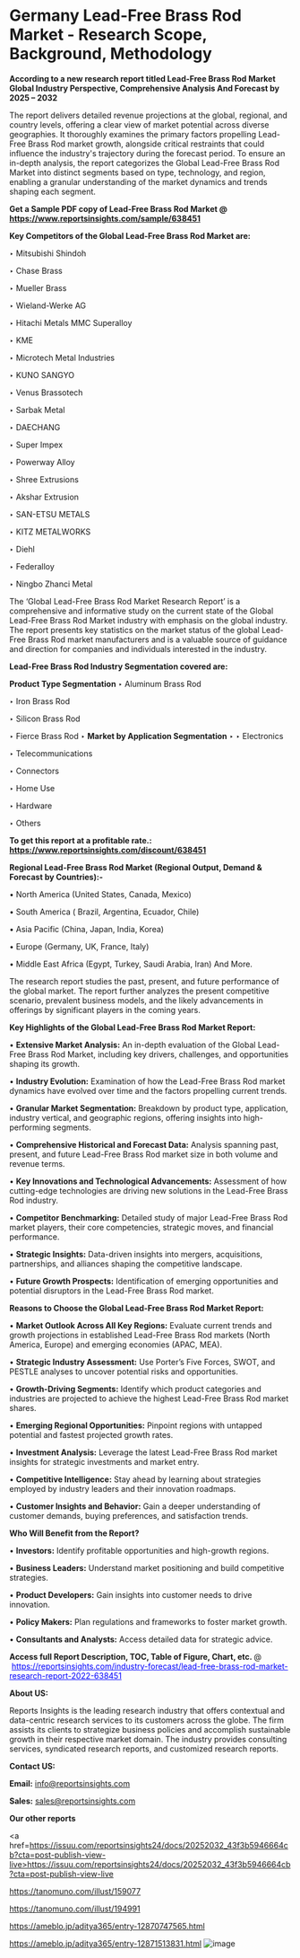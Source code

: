 # Germany Lead-Free Brass Rod Market - Research Scope, Background, Methodology

<strong>According to a new research report titled Lead-Free Brass Rod Market Global Industry Perspective, Comprehensive Analysis And Forecast by 2025 – 2032</strong>

The report delivers detailed revenue projections at the global, regional, and country levels, offering a clear view of market potential across diverse geographies. It thoroughly examines the primary factors propelling Lead-Free Brass Rod market growth, alongside critical restraints that could influence the industry's trajectory during the forecast period. To ensure an in-depth analysis, the report categorizes the Global Lead-Free Brass Rod Market into distinct segments based on type, technology, and region, enabling a granular understanding of the market dynamics and trends shaping each segment.

<strong>Get a Sample PDF copy of Lead-Free Brass Rod Market </strong><strong>@<a href=https://www.reportsinsights.com/sample/638451 style=color:#0000ff;> https://www.reportsinsights.com/sample/638451</a></strong></font>

<strong>Key Competitors of the Global Lead-Free Brass Rod Market are:</strong>

‣ Mitsubishi Shindoh

‣ Chase Brass

‣ Mueller Brass

‣ Wieland-Werke AG

‣ Hitachi Metals MMC Superalloy

‣ KME

‣ Microtech Metal Industries

‣ KUNO SANGYO

‣ Venus Brassotech

‣ Sarbak Metal

‣ DAECHANG

‣ Super Impex

‣ Powerway Alloy

‣ Shree Extrusions

‣ Akshar Extrusion

‣ SAN-ETSU METALS

‣ KITZ METALWORKS

‣ Diehl

‣ Federalloy

‣ Ningbo Zhanci Metal

The ‘Global Lead-Free Brass Rod Market Research Report’ is a comprehensive and informative study on the current state of the Global Lead-Free Brass Rod Market industry with emphasis on the global industry. The report presents key statistics on the market status of the global Lead-Free Brass Rod market manufacturers and is a valuable source of guidance and direction for companies and individuals interested in the industry.

<strong>Lead-Free Brass Rod Industry Segmentation covered are:</strong>

<strong>Product Type Segmentation</strong>
‣
Aluminum Brass Rod

‣ Iron Brass Rod

‣ Silicon Brass Rod

‣ Fierce Brass Rod
‣ 
<strong>Market by Application Segmentation</strong>
‣
‣  Electronics

‣ Telecommunications

‣ Connectors

‣ Home Use

‣ Hardware

‣ Others

<strong>To get this report at a profitable rate.: <a href=https://www.reportsinsights.com/discount/638451 style=color:#0000ff;>https://www.reportsinsights.com/discount/638451</a></strong></font>

<strong>Regional Lead-Free Brass Rod Market (Regional Output, Demand &amp; Forecast by Countries):-</strong>

• North America (United States, Canada, Mexico)

• South America ( Brazil, Argentina, Ecuador, Chile)

• Asia Pacific (China, Japan, India, Korea)

• Europe (Germany, UK, France, Italy)

• Middle East Africa (Egypt, Turkey, Saudi Arabia, Iran) And More.

The research report studies the past, present, and future performance of the global market. The report further analyzes the present competitive scenario, prevalent business models, and the likely advancements in offerings by significant players in the coming years.

<strong>Key Highlights of the Global Lead-Free Brass Rod Market Report:</strong>

• <strong>Extensive Market Analysis:</strong> An in-depth evaluation of the Global Lead-Free Brass Rod Market, including key drivers, challenges, and opportunities shaping its growth.

• <strong>Industry Evolution:</strong> Examination of how the Lead-Free Brass Rod market dynamics have evolved over time and the factors propelling current trends.

• <strong>Granular Market Segmentation:</strong> Breakdown by product type, application, industry vertical, and geographic regions, offering insights into high-performing segments.

• <strong>Comprehensive Historical and Forecast Data:</strong> Analysis spanning past, present, and future Lead-Free Brass Rod market size in both volume and revenue terms.

• <strong>Key Innovations and Technological Advancements:</strong> Assessment of how cutting-edge technologies are driving new solutions in the Lead-Free Brass Rod industry.

• <strong>Competitor Benchmarking:</strong> Detailed study of major Lead-Free Brass Rod market players, their core competencies, strategic moves, and financial performance.

• <strong>Strategic Insights:</strong> Data-driven insights into mergers, acquisitions, partnerships, and alliances shaping the competitive landscape.

• <strong>Future Growth Prospects:</strong> Identification of emerging opportunities and potential disruptors in the Lead-Free Brass Rod market.

<strong>Reasons to Choose the Global Lead-Free Brass Rod Market Report:</strong>

• <strong>Market Outlook Across All Key Regions:</strong> Evaluate current trends and growth projections in established Lead-Free Brass Rod markets (North America, Europe) and emerging economies (APAC, MEA).

• <strong>Strategic Industry Assessment:</strong> Use Porter’s Five Forces, SWOT, and PESTLE analyses to uncover potential risks and opportunities.

• <strong>Growth-Driving Segments:</strong> Identify which product categories and industries are projected to achieve the highest Lead-Free Brass Rod market shares.

• <strong>Emerging Regional Opportunities:</strong> Pinpoint regions with untapped potential and fastest projected growth rates.

• <strong>Investment Analysis:</strong> Leverage the latest Lead-Free Brass Rod market insights for strategic investments and market entry.

• <strong>Competitive Intelligence:</strong> Stay ahead by learning about strategies employed by industry leaders and their innovation roadmaps.

• <strong>Customer Insights and Behavior:</strong> Gain a deeper understanding of customer demands, buying preferences, and satisfaction trends.

<strong>Who Will Benefit from the Report?</strong>

• <strong>Investors:</strong> Identify profitable opportunities and high-growth regions.

• <strong>Business Leaders:</strong> Understand market positioning and build competitive strategies.

• <strong>Product Developers:</strong> Gain insights into customer needs to drive innovation.

• <strong>Policy Makers:</strong> Plan regulations and frameworks to foster market growth.

• <strong>Consultants and Analysts:</strong> Access detailed data for strategic advice.
</ul>
<strong>Access full Report Description, TOC, Table of Figure, Chart, etc. </strong>@  <a href=https://reportsinsights.com/industry-forecast/lead-free-brass-rod-market-research-report-2022-638451 style=color:#0000ff;>https://reportsinsights.com/industry-forecast/lead-free-brass-rod-market-research-report-2022-638451</a></font>

<strong><strong>About US</strong>:</strong>

Reports Insights is the leading research industry that offers contextual and data-centric research services to its customers across the globe. The firm assists its clients to strategize business policies and accomplish sustainable growth in their respective market domain. The industry provides consulting services, syndicated research reports, and customized research reports.

<strong>Contact US:</strong>

<p class=""""><b>Email:</b> <a href=mailto:info@reportsinsights.com>info@reportsinsights.com</a></p>
<p class=""""><b>Sales:</b> <a href=mailto:sales@reportsinsights.com>sales@reportsinsights.com</a></p>

<strong>Our other reports</strong>

<a href=https://issuu.com/reportsinsights24/docs/20252032_43f3b5946664cb?cta=post-publish-view-live>https://issuu.com/reportsinsights24/docs/20252032_43f3b5946664cb?cta=post-publish-view-live</a>

<a href=https://tanomuno.com/illust/159077>https://tanomuno.com/illust/159077</a>

<a href=https://tanomuno.com/illust/194991>https://tanomuno.com/illust/194991</a>

<a href=https://ameblo.jp/aditya365/entry-12870747565.html>https://ameblo.jp/aditya365/entry-12870747565.html</a>

<a href=https://ameblo.jp/aditya365/entry-12871513831.html>https://ameblo.jp/aditya365/entry-12871513831.html</a>
![image](https://github.com/user-attachments/assets/a5f3d5e3-0ce1-439a-879b-861f7d4c658d)
